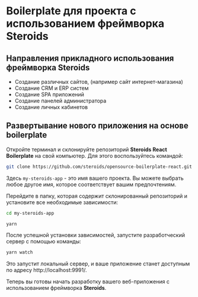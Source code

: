 # Boilerplate для проекта с использованием фреймворка Steroids

## Направления прикладного использования фреймворка Steroids

- Создание различных сайтов, (например сайт интернет-магазина)
- Создание CRM и ERP систем
- Создание SPA приложений
- Создание панелей администратора
- Создание личных кабинетов

## Развертывание нового приложения на основе boilerplate

Откройте терминал и склонируйте репозиторий **Steroids React Boilerplate** на свой компьютер. Для этого воспользуйтесь командой:

```bash
git clone https://github.com/steroids/opensource-boilerplate-react.git my-steroids-app
```

Здесь `my-steroids-app` - это имя вашего проекта. Вы можете выбрать любое другое имя, которое соответствует вашим предпочтениям.

Перейдите в папку, которая содержит склонированный репозиторий и установите все необходимые зависимости:

```bash
cd my-steroids-app

yarn
```

После успешной установки зависимостей, запустите разработческий сервер с помощью команды:

```bash
yarn watch
```

Это запустит локальный сервер, и ваше приложение станет доступным по адресу http://localhost:9991/.

Теперь вы готовы начать разработку вашего веб-приложения с использованием фреймворка **Steroids**.
